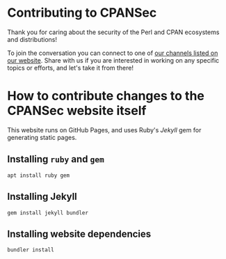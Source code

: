 # Contributing to CPANSec

Thank you for caring about the security of the Perl and CPAN ecosystems and distributions!

To join the conversation you can connect to one of [our channels listed on our website](https://security.metacpan.org/).
Share with us if you are interested in working on any specific topics or efforts, and let's take it from there!


# How to contribute changes to the CPANSec website itself

This website runs on GitHub Pages, and uses Ruby's _Jekyll_ gem for generating static pages.

## Installing `ruby` and `gem`

```
apt install ruby gem
```

## Installing Jekyll

```
gem install jekyll bundler
```

## Installing website dependencies

```
bundler install
```


